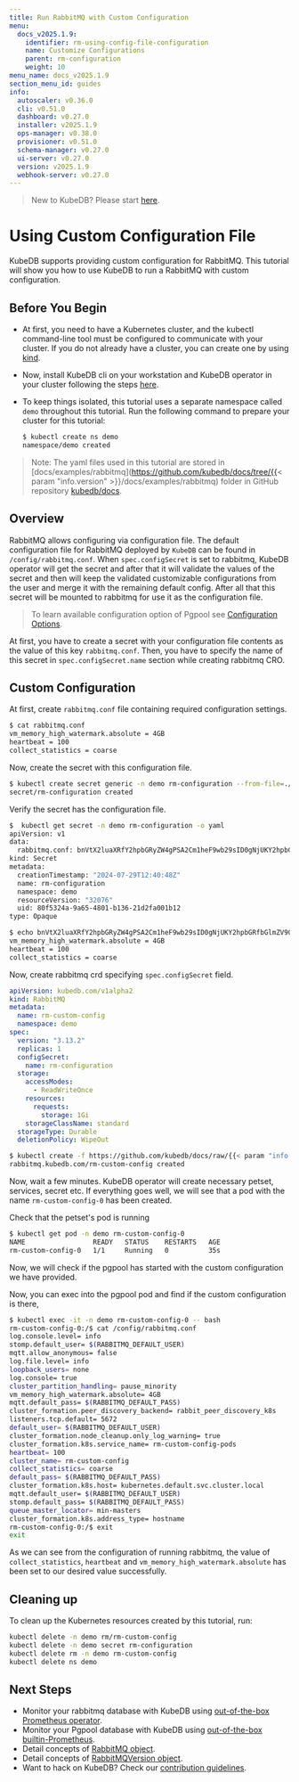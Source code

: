 ```yaml
---
title: Run RabbitMQ with Custom Configuration
menu:
  docs_v2025.1.9:
    identifier: rm-using-config-file-configuration
    name: Customize Configurations
    parent: rm-configuration
    weight: 10
menu_name: docs_v2025.1.9
section_menu_id: guides
info:
  autoscaler: v0.36.0
  cli: v0.51.0
  dashboard: v0.27.0
  installer: v2025.1.9
  ops-manager: v0.38.0
  provisioner: v0.51.0
  schema-manager: v0.27.0
  ui-server: v0.27.0
  version: v2025.1.9
  webhook-server: v0.27.0
---
```


> New to KubeDB? Please start [here](/docs/v2025.1.9/README).

# Using Custom Configuration File

KubeDB supports providing custom configuration for RabbitMQ. This tutorial will show you how to use KubeDB to run a RabbitMQ with custom configuration.

## Before You Begin

- At first, you need to have a Kubernetes cluster, and the kubectl command-line tool must be configured to communicate with your cluster. If you do not already have a cluster, you can create one by using [kind](https://kind.sigs.k8s.io/docs/user/quick-start/).

- Now, install KubeDB cli on your workstation and KubeDB operator in your cluster following the steps [here](/docs/v2025.1.9/setup/README).

- To keep things isolated, this tutorial uses a separate namespace called `demo` throughout this tutorial. Run the following command to prepare your cluster for this tutorial:

  ```bash
  $ kubectl create ns demo
  namespace/demo created
  ```

> Note: The yaml files used in this tutorial are stored in [docs/examples/rabbitmq](https://github.com/kubedb/docs/tree/{{< param "info.version" >}}/docs/examples/rabbitmq) folder in GitHub repository [kubedb/docs](https://github.com/kubedb/docs).

## Overview

RabbitMQ allows configuring via configuration file. The default configuration file for RabbitMQ deployed by `KubeDB` can be found in `/config/rabbitmq.conf`. When `spec.configSecret` is set to rabbitmq, KubeDB operator will get the secret and after that it will validate the values of the secret and then will keep the validated customizable configurations from the user and merge it with the remaining default config. After all that this secret will be mounted to rabbitmq for use it as the configuration file.

> To learn available configuration option of Pgpool see [Configuration Options](https://www.rabbitmq.com/docs/configure).

At first, you have to create a secret with your configuration file contents as the value of this key `rabbitmq.conf`. Then, you have to specify the name of this secret in `spec.configSecret.name` section while creating rabbitmq CRO.

## Custom Configuration

At first, create `rabbitmq.conf` file containing required configuration settings.

```bash
$ cat rabbitmq.conf
vm_memory_high_watermark.absolute = 4GB
heartbeat = 100
collect_statistics = coarse
```

Now, create the secret with this configuration file.

```bash
$ kubectl create secret generic -n demo rm-configuration --from-file=./rabbitmq.conf
secret/rm-configuration created
```

Verify the secret has the configuration file.

```bash
$  kubectl get secret -n demo rm-configuration -o yaml
apiVersion: v1
data:
  rabbitmq.conf: bnVtX2luaXRfY2hpbGRyZW4gPSA2Cm1heF9wb29sID0gNjUKY2hpbGRfbGlmZV90aW1lID0gNDAwCg==
kind: Secret
metadata:
  creationTimestamp: "2024-07-29T12:40:48Z"
  name: rm-configuration
  namespace: demo
  resourceVersion: "32076"
  uid: 80f5324a-9a65-4801-b136-21d2fa001b12
type: Opaque

$ echo bnVtX2luaXRfY2hpbGRyZW4gPSA2Cm1heF9wb29sID0gNjUKY2hpbGRfbGlmZV90aW1lID0gNDAwCg== | base64 -d
vm_memory_high_watermark.absolute = 4GB
heartbeat = 100
collect_statistics = coarse
```

Now, create rabbitmq crd specifying `spec.configSecret` field.

```yaml
apiVersion: kubedb.com/v1alpha2
kind: RabbitMQ
metadata:
  name: rm-custom-config
  namespace: demo
spec:
  version: "3.13.2"
  replicas: 1
  configSecret:
    name: rm-configuration
  storage:
    accessModes:
      - ReadWriteOnce
    resources:
      requests:
        storage: 1Gi
    storageClassName: standard
  storageType: Durable
  deletionPolicy: WipeOut
```

```bash
$ kubectl create -f https://github.com/kubedb/docs/raw/{{< param "info.version" >}}/docs/examples/rabbitmq/configuration/rabbitmq-config-file.yaml
rabbitmq.kubedb.com/rm-custom-config created
```

Now, wait a few minutes. KubeDB operator will create necessary petset, services, secret etc. If everything goes well, we will see that a pod with the name `rm-custom-config-0` has been created.

Check that the petset's pod is running

```bash
$ kubectl get pod -n demo rm-custom-config-0
NAME                 READY   STATUS    RESTARTS   AGE
rm-custom-config-0   1/1     Running   0          35s
```

Now, we will check if the pgpool has started with the custom configuration we have provided.

Now, you can exec into the pgpool pod and find if the custom configuration is there,

```bash
$ kubectl exec -it -n demo rm-custom-config-0 -- bash
rm-custom-config-0:/$ cat /config/rabbitmq.conf
log.console.level= info
stomp.default_user= $(RABBITMQ_DEFAULT_USER)
mqtt.allow_anonymous= false
log.file.level= info
loopback_users= none
log.console= true
cluster_partition_handling= pause_minority
vm_memory_high_watermark.absolute= 4GB
mqtt.default_pass= $(RABBITMQ_DEFAULT_PASS)
cluster_formation.peer_discovery_backend= rabbit_peer_discovery_k8s
listeners.tcp.default= 5672
default_user= $(RABBITMQ_DEFAULT_USER)
cluster_formation.node_cleanup.only_log_warning= true
cluster_formation.k8s.service_name= rm-custom-config-pods
heartbeat= 100
cluster_name= rm-custom-config
collect_statistics= coarse
default_pass= $(RABBITMQ_DEFAULT_PASS)
cluster_formation.k8s.host= kubernetes.default.svc.cluster.local
mqtt.default_user= $(RABBITMQ_DEFAULT_USER)
stomp.default_pass= $(RABBITMQ_DEFAULT_PASS)
queue_master_locator= min-masters
cluster_formation.k8s.address_type= hostname
rm-custom-config-0:/$ exit
exit
```

As we can see from the configuration of running rabbitmq, the value of `collect_statistics`, `heartbeat` and `vm_memory_high_watermark.absolute` has been set to our desired value successfully.

## Cleaning up

To clean up the Kubernetes resources created by this tutorial, run:

```bash
kubectl delete -n demo rm/rm-custom-config
kubectl delete -n demo secret rm-configuration
kubectl delete rm -n demo rm-custom-config
kubectl delete ns demo
```

## Next Steps

- Monitor your rabbitmq database with KubeDB using [out-of-the-box Prometheus operator](/docs/v2025.1.9/guides/rabbitmq/monitoring/using-prometheus-operator).
- Monitor your Pgpool database with KubeDB using [out-of-the-box builtin-Prometheus](/docs/v2025.1.9/guides/rabbitmq/monitoring/using-builtin-prometheus).
- Detail concepts of [RabbitMQ object](/docs/v2025.1.9/guides/rabbitmq/concepts/rabbitmq).
- Detail concepts of [RabbitMQVersion object](/docs/v2025.1.9/guides/rabbitmq/concepts/catalog).
- Want to hack on KubeDB? Check our [contribution guidelines](/docs/v2025.1.9/CONTRIBUTING).
